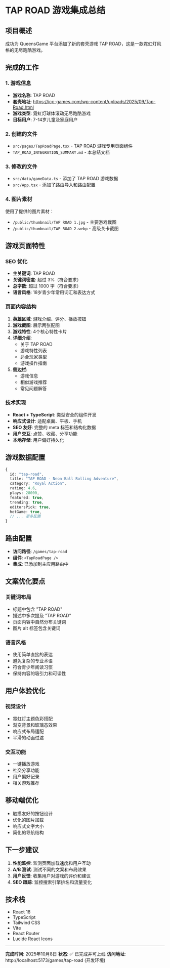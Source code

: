 # TAP ROAD 游戏集成总结

## 项目概述
成功为 QueensGame 平台添加了新的套壳游戏 TAP ROAD，这是一款霓虹灯风格的无尽跑酷游戏。

## 完成的工作

### 1. 游戏信息
- **游戏名称**: TAP ROAD
- **套壳地址**: https://icc-games.com/wp-content/uploads/2025/09/Tap-Road.html
- **游戏类型**: 霓虹灯球体滚动无尽跑酷游戏
- **目标用户**: 7-14岁儿童及家庭用户

### 2. 创建的文件
- `src/pages/TapRoadPage.tsx` - TAP ROAD 游戏专用页面组件
- `TAP_ROAD_INTEGRATION_SUMMARY.md` - 本总结文档

### 3. 修改的文件
- `src/data/gameData.ts` - 添加了 TAP ROAD 游戏数据
- `src/App.tsx` - 添加了路由导入和路由配置

### 4. 图片素材
使用了提供的图片素材：
- `/public/thumbnail/TAP ROAD 1.jpg` - 主要游戏截图
- `/public/thumbnail/TAP ROAD 2.webp` - 高级关卡截图

## 游戏页面特性

### SEO 优化
- **主关键词**: TAP ROAD
- **关键词密度**: 超过 3%（符合要求）
- **总字数**: 超过 1000 字（符合要求）
- **语言风格**: 18岁青少年常用词汇和表达方式

### 页面内容结构
1. **英雄区域**: 游戏介绍、评分、播放按钮
2. **游戏截图**: 展示两张配图
3. **游戏特性**: 4个核心特性卡片
4. **详细介绍**: 
   - 关于 TAP ROAD
   - 游戏特性列表
   - 适合玩家类型
   - 游戏操作指南
5. **侧边栏**:
   - 游戏信息
   - 相似游戏推荐
   - 常见问题解答

### 技术实现
- **React + TypeScript**: 类型安全的组件开发
- **响应式设计**: 适配桌面、平板、手机
- **SEO 友好**: 完整的 meta 标签和结构化数据
- **用户交互**: 点赞、收藏、分享功能
- **本地存储**: 用户偏好持久化

## 游戏数据配置

```typescript
{
  id: "tap-road",
  title: "TAP ROAD - Neon Ball Rolling Adventure",
  category: "Royal Action",
  rating: 4.6,
  plays: 28000,
  featured: true,
  trending: true,
  editorsPick: true,
  hotGame: true,
  // ... 更多配置
}
```

## 路由配置
- **访问路径**: `/games/tap-road`
- **组件**: `<TapRoadPage />`
- **集成**: 已添加到主应用路由中

## 文案优化要点

### 关键词布局
- 标题中包含 "TAP ROAD"
- 描述中多次提及 "TAP ROAD"
- 页面内容中自然分布关键词
- 图片 alt 标签包含关键词

### 语言风格
- 使用简单直接的表达
- 避免复杂的专业术语
- 符合青少年阅读习惯
- 保持内容的吸引力和可读性

## 用户体验优化

### 视觉设计
- 霓虹灯主题色彩搭配
- 渐变背景和玻璃态效果
- 响应式布局适配
- 平滑的动画过渡

### 交互功能
- 一键播放游戏
- 社交分享功能
- 用户偏好记录
- 相关游戏推荐

## 移动端优化
- 触摸友好的按钮设计
- 优化的图片加载
- 响应式文字大小
- 简化的导航结构

## 下一步建议

1. **性能监控**: 监测页面加载速度和用户互动
2. **A/B 测试**: 测试不同的文案和布局效果
3. **用户反馈**: 收集用户对游戏的评价和建议
4. **SEO 跟踪**: 监控搜索引擎排名和流量变化

## 技术栈
- React 18
- TypeScript
- Tailwind CSS
- Vite
- React Router
- Lucide React Icons

---

**完成时间**: 2025年10月8日
**状态**: ✅ 已完成并可上线
**访问地址**: http://localhost:5173/games/tap-road (开发环境)
